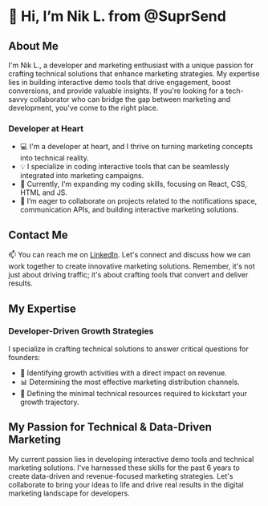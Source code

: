 # 👋 Hi, I’m Nik L. from @SuprSend

## About Me

I'm Nik L., a developer and marketing enthusiast with a unique passion for crafting technical solutions that enhance marketing strategies. My expertise lies in building interactive demo tools that drive engagement, boost conversions, and provide valuable insights. If you're looking for a tech-savvy collaborator who can bridge the gap between marketing and development, you've come to the right place.

### Developer at Heart

- 💻 I'm a developer at heart, and I thrive on turning marketing concepts into technical reality.
- 💡 I specialize in coding interactive tools that can be seamlessly integrated into marketing campaigns.
- 🌱 Currently, I'm expanding my coding skills, focusing on React, CSS, HTML and JS.
- 💞️ I’m eager to collaborate on projects related to the notifications space, communication APIs, and building interactive marketing solutions.

## Contact Me

📫 You can reach me on [LinkedIn](https://www.linkedin.com/in/nik-k-l/). Let's connect and discuss how we can work together to create innovative marketing solutions. Remember, it's not just about driving traffic; it's about crafting tools that convert and deliver results.

## My Expertise

### Developer-Driven Growth Strategies

I specialize in crafting technical solutions to answer critical questions for founders:

- 🚀 Identifying growth activities with a direct impact on revenue.
- 📊 Determining the most effective marketing distribution channels.
- 🧰 Defining the minimal technical resources required to kickstart your growth trajectory.

## My Passion for Technical & Data-Driven Marketing

My current passion lies in developing interactive demo tools and technical marketing solutions. I've harnessed these skills for the past 6 years to create data-driven and revenue-focused marketing strategies. Let's collaborate to bring your ideas to life and drive real results in the digital marketing landscape for developers.

<!-- 
This README is a ✨ special ✨ repository because it appears on my GitHub profile. Feel free to reach out and connect!
-->
